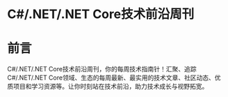 # C#/.NET/.NET Core技术前沿周刊

# 前言

C#/.NET/.NET Core技术前沿周刊，你的每周技术指南针！汇聚、追踪C#/.NET/.NET Core领域、生态的每周最新、最实用的技术文章、社区动态、优质项目和学习资源等。让你时刻站在技术前沿，助力技术成长与视野拓宽。
